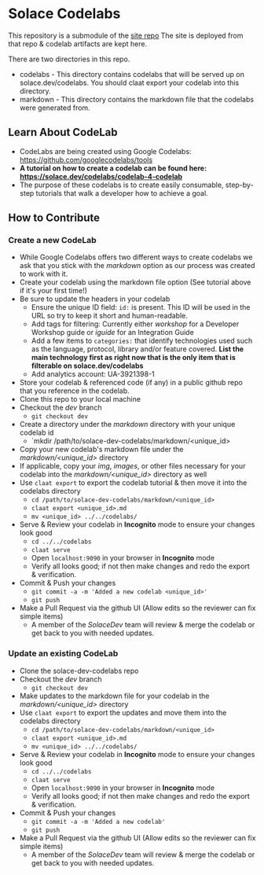 # Solace Codelabs
This repository is a submodule of the [site repo](https://github.com/SolaceDev/solace-dev-codelabs-site)
The site is deployed from that repo & codelab artifacts are kept here. 

There are two directories in this repo. 
* codelabs - This directory contains codelabs that will be served up on solace.dev/codelabs. You should claat export your codelab into this directory. 
* markdown - This directory contains the markdown file that the codelabs were generated from. 

## Learn About CodeLab
* CodeLabs are being created using Google Codelabs: https://github.com/googlecodelabs/tools
* **A tutorial on how to create a codelab can be found here: https://solace.dev/codelabs/codelab-4-codelab**
* The purpose of these codelabs is to create easily consumable, step-by-step tutorials that walk a developer how to achieve a goal.  

## How to Contribute

### Create a new CodeLab
* While Google Codelabs offers two different ways to create codelabs we ask that you stick with the _markdown_ option as our process was created to work with it. 
* Create your codelab using the markdown file option (See tutorial above if it's your first time!) 
* Be sure to update the headers in your codelab
  - Ensure the unique ID field: `id:` is present. This ID will be used in the URL so try to keep it short and human-readable. 
  - Add tags for filtering: Currently either _workshop_ for a Developer Workshop guide or _iguide_ for an Integration Guide 
  - Add a few items to `categories:` that identify technologies used such as the language, protocol, library and/or feature covered. **List the main technology first as right now that is the only item that is filterable on solace.dev/codelabs**   
  - Add analytics account: UA-3921398-1
* Store your codelab & referenced code (if any) in a public github repo that you reference in the codelab. 
* Clone this repo to your local machine
* Checkout the _dev_ branch
  - `git checkout dev`
* Create a directory under the _markdown_ directory with your unique codelab id
  - `mkdir /path/to/solace-dev-codelabs/markdown/<unique_id> 
* Copy your new codelab's markdown file under the _markdown/<unique_id>_ directory
* If applicable, copy your _img_, _images_, or other files necessary for your codelab into the _markdown/<unique_id>_ directory as well
* Use `claat export` to export the codelab tutorial & then move it into the codelabs directory
  - `cd /path/to/solace-dev-codelabs/markdown/<unique_id>`
  - `claat export <unique_id>.md`
  - `mv <unique_id> ../../codelabs/`
* Serve & Review your codelab in **Incognito** mode to ensure your changes look good
  - `cd ../../codelabs`
  - `claat serve`
  - Open `localhost:9090` in your browser in **Incognito** mode
  - Verify all looks good; if not then make changes and redo the export & verification.  
* Commit & Push your changes
  - `git commit -a -m 'Added a new codelab <unique_id>'`
  - `git push` 
* Make a Pull Request via the github UI (Allow edits so the reviewer can fix simple items) 
  - A member of the _SolaceDev_ team will review & merge the codelab or get back to you with needed updates. 

### Update an existing CodeLab
* Clone the solace-dev-codelabs repo
* Checkout the _dev_ branch
  - `git checkout dev`
* Make updates to the markdown file for your codelab in the _markdown/<unique_id>_ directory
* Use `claat export` to export the updates and move them into the codelabs directory
  - `cd /path/to/solace-dev-codelabs/markdown/<unique_id>`
  - `claat export <unique_id>.md`
  - `mv <unique_id> ../../codelabs/`
* Serve & Review your codelab in **Incognito** mode to ensure your changes look good
  - `cd ../../codelabs`
  - `claat serve`
  - Open `localhost:9090` in your browser in **Incognito** mode
  - Verify all looks good; if not then make changes and redo the export & verification.  
* Commit & Push your changes
  - `git commit -a -m 'Added a new codelab'`
  - `git push` 
* Make a Pull Request via the github UI (Allow edits so the reviewer can fix simple items) 
  - A member of the _SolaceDev_ team will review & merge the codelab or get back to you with needed updates. 

